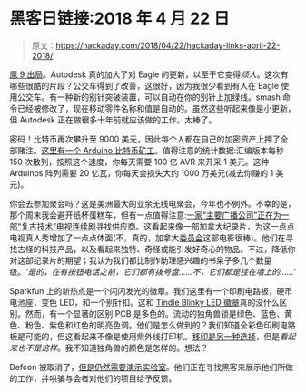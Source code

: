 # 黑客日链接:2018 年 4 月 22 日

> 原文：<https://hackaday.com/2018/04/22/hackaday-links-april-22-2018/>

[鹰 9 出局](https://forums.autodesk.com/t5/eagle-forum/eagle-version-9-is-here-nothing-short-of-awesome/m-p/7940181#M11982)。Autodesk 真的加大了对 Eagle 的更新，以至于它变得*烦人*。这次有哪些很酷的片段？公交车得到了改善，这很好，因为我很少看到有人在 Eagle 使用公交车。有一种新的别针突破装置，可以自动在你的别针上加绿线。smash 命令已经被修改了，现在移动零件名称和值是自动的。虽然这些听起来像是小更新，但 Autodesk 正在做很多十年前就应该做的工作。太棒了。

密码！比特币再次攀升至 9000 美元，因此每个人都在自己的加密资产上押了全部赌注。[这里有一个 Arduino 比特币矿工](https://github.com/joric/arduino-bitcoin-miner)。值得注意的统计数据:汇编版本每秒 150 次散列，按照这个速度，你每天需要 100 亿 AVR 来开采 1 美元。这种 Arduinos 阵列需要 20 亿瓦，你每天会损失大约 1000 万美元(减去你赚的 1 美元)。

你会去参加聚会吗？这是美洲最大的业余无线电聚会，今年也不例外。不幸的是，那个周末我会避开纸杯蛋糕车，但有一点值得注意:[一家“主要广播公司”正在为一部“复古技术”电视连续剧](http://hamvention.org/wp-content/uploads/2018/03/Tech-show.pdf)寻找供应商。这看起来像一部加拿大纪录片，为这一点点电视真人秀增加了一点点体面(不，真的，加拿大[委员会](https://www.youtube.com/watch?v=A2zKARkpDW4)这部电影很棒)。他们在寻找古怪的科技产品，以及看起来独特、奇怪或能引发好奇心的物品。不过，降低你对这部纪录片的期望；我认为我们都比制作助理感兴趣的书呆子多几个数量级。*‘是的，在有按钮电话之前，它们都有拨号盘……不，它们都是挂在墙上的……’*

Sparkfun 上的新热点是一个闪闪发光的徽章。我们这里有一个印刷电路板，硬币电池座，变色 LED，和一个别针扣。这和 [Tindie Blinky LED 徽章](https://hackaday.io/project/26056-tindie-blinky-led-badge)真的没什么区别。然而，有一个显著的区别:PCB 是多色的。流动的独角兽锁是绿色、蓝色、黄色、粉色、紫色和红色的明亮色调。他们是怎么做到的？我们知道全彩色印刷电路板是可能的，但这看起来不像是使用紫外线打印机。[移印是另一种选择](https://hackaday.com/2018/02/26/successful-experiments-in-multicolor-circuit-boards/)，但是*看起来也不是这样*。我不知道独角兽的颜色是怎样的。想法？

Defcon 被取消了，[但是仍然需要演示实验室](https://www.defcon.org/html/defcon-26/dc-26-cfdl.html)。他们正在寻找黑客来展示他们所做的工作，并哄骗与会者对他们的项目给予反馈。